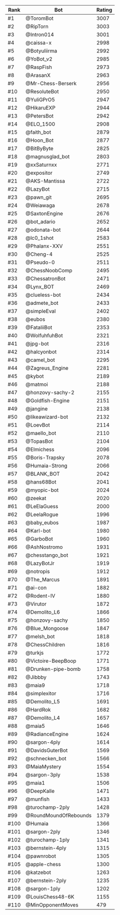 Rank|Bot|Rating
---|---|---
#1|@ToromBot|3007
#2|@RipTorn|3003
#3|@Intron014|3001
#4|@caissa-x|2998
#5|@Botyuliirma|2992
#6|@YoBot_v2|2985
#7|@RaspFish|2973
#8|@ArasanX|2963
#9|@Mr-Chess-Berserk|2956
#10|@ResoluteBot|2950
#11|@YuliGPrO5|2947
#12|@HikaruEXP|2944
#13|@PetersBot|2942
#14|@ELO_1500|2908
#15|@faith_bot|2879
#16|@Hoon_Bot|2877
#17|@BitByByte|2825
#18|@magnusglad_bot|2803
#19|@xxSaturnxx|2771
#20|@expositor|2749
#21|@AKS-Mantissa|2722
#22|@LazyBot|2715
#23|@pawn_git|2695
#24|@Weiawaga|2678
#25|@SaxtonEngine|2676
#26|@bot_adario|2652
#27|@odonata-bot|2644
#28|@lc0_1shot|2583
#29|@Phalanx-XXV|2551
#30|@Cheng-4|2525
#31|@Pseudo-0|2511
#32|@ChessNoobComp|2495
#33|@ChessatronBot|2471
#34|@Lynx_BOT|2469
#35|@clueless-bot|2434
#36|@admete_bot|2433
#37|@simpleEval|2402
#38|@eubos|2380
#39|@FataliiBot|2353
#40|@WolfuhfuhBot|2321
#41|@jpg-bot|2316
#42|@halcyonbot|2314
#43|@camel_bot|2295
#44|@Zagreus_Engine|2281
#45|@kybot|2189
#46|@matmoi|2188
#47|@honzovy-sachy-2|2155
#48|@Goldfish-Engine|2151
#49|@jangine|2138
#50|@likeawizard-bot|2132
#51|@LoevBot|2114
#52|@maello_bot|2110
#53|@TopasBot|2104
#54|@Elmichess|2096
#55|@Boris-Trapsky|2078
#56|@Humaia-Strong|2066
#57|@BLANK_BOT|2042
#58|@hans68Bot|2041
#59|@myopic-bot|2024
#60|@zeekat|2020
#61|@LeElaGuess|2000
#62|@LeelaRogue|1996
#63|@baby_eubos|1987
#64|@Karl-bot|1980
#65|@GarboBot|1960
#66|@AshNostromo|1931
#67|@chesstango_bot|1921
#68|@LazyBotJr|1919
#69|@notropis|1912
#70|@The_Marcus|1891
#71|@ai-con|1882
#72|@Rodent-IV|1880
#73|@Virutor|1872
#74|@Demolito_L6|1866
#75|@honzovy-sachy|1850
#76|@Blue_Mongoose|1847
#77|@melsh_bot|1818
#78|@ChessChildren|1816
#79|@turkjs|1772
#80|@Victoire-BeepBoop|1771
#81|@Drunken-pipe-bomb|1758
#82|@Jibbby|1743
#83|@maia9|1718
#84|@simplexitor|1716
#85|@Demolito_L5|1691
#86|@HardRok|1682
#87|@Demolito_L4|1657
#88|@maia5|1646
#89|@RadianceEngine|1624
#90|@sargon-4ply|1614
#91|@DavidsGuterBot|1569
#92|@schnecken_bot|1566
#93|@MaiaMystery|1554
#94|@sargon-3ply|1538
#95|@maia1|1506
#96|@DeepKalle|1471
#97|@munfish|1433
#98|@turochamp-2ply|1428
#99|@RoundMoundOfRebounds|1379
#100|@Humaia|1366
#101|@sargon-2ply|1346
#102|@turochamp-1ply|1341
#103|@bernstein-4ply|1315
#104|@pawnrobot|1305
#105|@apple-chess|1300
#106|@katzebot|1263
#107|@bernstein-2ply|1235
#108|@sargon-1ply|1202
#109|@LouisChess48-6K|1155
#110|@MinOpponentMoves|479
